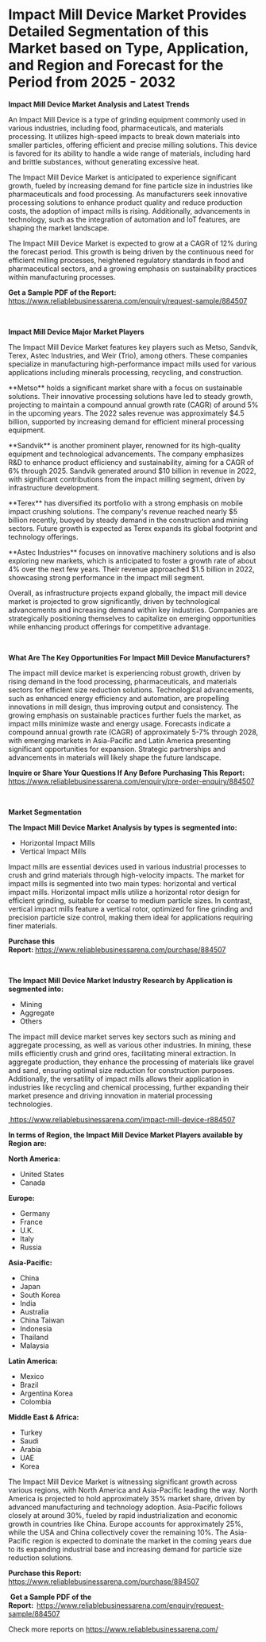<p><h1>Impact Mill Device Market Provides Detailed Segmentation of this Market based on Type, Application, and Region and Forecast for the Period from 2025 - 2032</h1></p><p><strong>Impact Mill Device Market Analysis and Latest Trends</strong></p>
<p><p>An Impact Mill Device is a type of grinding equipment commonly used in various industries, including food, pharmaceuticals, and materials processing. It utilizes high-speed impacts to break down materials into smaller particles, offering efficient and precise milling solutions. This device is favored for its ability to handle a wide range of materials, including hard and brittle substances, without generating excessive heat.</p><p>The Impact Mill Device Market is anticipated to experience significant growth, fueled by increasing demand for fine particle size in industries like pharmaceuticals and food processing. As manufacturers seek innovative processing solutions to enhance product quality and reduce production costs, the adoption of impact mills is rising. Additionally, advancements in technology, such as the integration of automation and IoT features, are shaping the market landscape. </p><p>The Impact Mill Device Market is expected to grow at a CAGR of 12% during the forecast period. This growth is being driven by the continuous need for efficient milling processes, heightened regulatory standards in food and pharmaceutical sectors, and a growing emphasis on sustainability practices within manufacturing processes.</p></p>
<p><strong>Get a Sample PDF of the Report:&nbsp;</strong> <a href="https://www.reliablebusinessarena.com/enquiry/request-sample/884507?utm_campaign=2515&utm_medium=2&utm_source=Github&utm_content=ia&utm_term=05032025&utm_id=impact-mill-device">https://www.reliablebusinessarena.com/enquiry/request-sample/884507</a></p>
<p>&nbsp;</p>
<p><strong>Impact Mill Device Major Market Players</strong></p>
<p><p>The Impact Mill Device Market features key players such as Metso, Sandvik, Terex, Astec Industries, and Weir (Trio), among others. These companies specialize in manufacturing high-performance impact mills used for various applications including minerals processing, recycling, and construction.</p><p>**Metso** holds a significant market share with a focus on sustainable solutions. Their innovative processing solutions have led to steady growth, projecting to maintain a compound annual growth rate (CAGR) of around 5% in the upcoming years. The 2022 sales revenue was approximately $4.5 billion, supported by increasing demand for efficient mineral processing equipment.</p><p>**Sandvik** is another prominent player, renowned for its high-quality equipment and technological advancements. The company emphasizes R&D to enhance product efficiency and sustainability, aiming for a CAGR of 6% through 2025. Sandvik generated around $10 billion in revenue in 2022, with significant contributions from the impact milling segment, driven by infrastructure development.</p><p>**Terex** has diversified its portfolio with a strong emphasis on mobile impact crushing solutions. The company's revenue reached nearly $5 billion recently, buoyed by steady demand in the construction and mining sectors. Future growth is expected as Terex expands its global footprint and technology offerings.</p><p>**Astec Industries** focuses on innovative machinery solutions and is also exploring new markets, which is anticipated to foster a growth rate of about 4% over the next few years. Their revenue approached $1.5 billion in 2022, showcasing strong performance in the impact mill segment.</p><p>Overall, as infrastructure projects expand globally, the impact mill device market is projected to grow significantly, driven by technological advancements and increasing demand within key industries. Companies are strategically positioning themselves to capitalize on emerging opportunities while enhancing product offerings for competitive advantage.</p></p>
<p>&nbsp;</p>
<p><strong>What Are The Key Opportunities For Impact Mill Device Manufacturers?</strong></p>
<p><p>The impact mill device market is experiencing robust growth, driven by rising demand in the food processing, pharmaceuticals, and materials sectors for efficient size reduction solutions. Technological advancements, such as enhanced energy efficiency and automation, are propelling innovations in mill design, thus improving output and consistency. The growing emphasis on sustainable practices further fuels the market, as impact mills minimize waste and energy usage. Forecasts indicate a compound annual growth rate (CAGR) of approximately 5-7% through 2028, with emerging markets in Asia-Pacific and Latin America presenting significant opportunities for expansion. Strategic partnerships and advancements in materials will likely shape the future landscape.</p></p>
<p><strong>Inquire or Share Your Questions If Any Before Purchasing This Report:</strong> <a href="https://www.reliablebusinessarena.com/enquiry/pre-order-enquiry/884507?utm_campaign=2515&utm_medium=2&utm_source=Github&utm_content=ia&utm_term=05032025&utm_id=impact-mill-device">https://www.reliablebusinessarena.com/enquiry/pre-order-enquiry/884507</a></p>
<p>&nbsp;</p>
<p><strong>Market Segmentation</strong></p>
<p><strong>The Impact Mill Device Market Analysis by types is segmented into:</strong></p>
<p><ul><li>Horizontal Impact Mills</li><li>Vertical Impact Mills</li></ul></p>
<p><p>Impact mills are essential devices used in various industrial processes to crush and grind materials through high-velocity impacts. The market for impact mills is segmented into two main types: horizontal and vertical impact mills. Horizontal impact mills utilize a horizontal rotor design for efficient grinding, suitable for coarse to medium particle sizes. In contrast, vertical impact mills feature a vertical rotor, optimized for fine grinding and precision particle size control, making them ideal for applications requiring finer materials.</p></p>
<p><strong>Purchase this Report:&nbsp;</strong><a href="https://www.reliablebusinessarena.com/purchase/884507?utm_campaign=2515&utm_medium=2&utm_source=Github&utm_content=ia&utm_term=05032025&utm_id=impact-mill-device">https://www.reliablebusinessarena.com/purchase/884507</a></p>
<p>&nbsp;</p>
<p><strong>The Impact Mill Device Market Industry Research by Application is segmented into:</strong></p>
<p><ul><li>Mining</li><li>Aggregate</li><li>Others</li></ul></p>
<p><p>The impact mill device market serves key sectors such as mining and aggregate processing, as well as various other industries. In mining, these mills efficiently crush and grind ores, facilitating mineral extraction. In aggregate production, they enhance the processing of materials like gravel and sand, ensuring optimal size reduction for construction purposes. Additionally, the versatility of impact mills allows their application in industries like recycling and chemical processing, further expanding their market presence and driving innovation in material processing technologies.</p></p>
<p><a href="https://www.reliablebusinessarena.com/impact-mill-device-r884507?utm_campaign=2515&utm_medium=2&utm_source=Github&utm_content=ia&utm_term=05032025&utm_id=impact-mill-device">&nbsp;https://www.reliablebusinessarena.com/impact-mill-device-r884507</a></p>
<p><strong>In terms of Region, the Impact Mill Device Market Players available by Region are:</strong></p>
<p>
    <p> <strong> North America: </strong>
        <ul>
            <li>United States</li>
            <li>Canada</li>
        </ul>
        </p> 
    <p> <strong> Europe: </strong>
        <ul>
            <li>Germany</li>
            <li>France</li>
            <li>U.K.</li>
            <li>Italy</li>
            <li>Russia</li>
        </ul>
        </p> 
    <p> <strong> Asia-Pacific: </strong>
        <ul>
            <li>China</li>
            <li>Japan</li>
            <li>South Korea</li>
            <li>India</li>
            <li>Australia</li>
            <li>China Taiwan</li>
            <li>Indonesia</li>
            <li>Thailand</li>
            <li>Malaysia</li>
        </ul>
        </p> 
    <p> <strong> Latin America: </strong>
        <ul>
            <li>Mexico</li>
            <li>Brazil</li>
            <li>Argentina Korea</li>
            <li>Colombia</li>
        </ul>
        </p> 
    <p> <strong> Middle East & Africa: </strong>
        <ul>
            <li>Turkey</li>
            <li>Saudi</li>
            <li>Arabia</li>
            <li>UAE</li>
            <li>Korea</li>
        </ul>
    </p>
    </p>
<p><p>The Impact Mill Device Market is witnessing significant growth across various regions, with North America and Asia-Pacific leading the way. North America is projected to hold approximately 35% market share, driven by advanced manufacturing and technology adoption. Asia-Pacific follows closely at around 30%, fueled by rapid industrialization and economic growth in countries like China. Europe accounts for approximately 25%, while the USA and China collectively cover the remaining 10%. The Asia-Pacific region is expected to dominate the market in the coming years due to its expanding industrial base and increasing demand for particle size reduction solutions.</p></p>
<p><strong>Purchase this Report: </strong><a href="https://www.reliablebusinessarena.com/purchase/884507?utm_campaign=2515&utm_medium=2&utm_source=Github&utm_content=ia&utm_term=05032025&utm_id=impact-mill-device">https://www.reliablebusinessarena.com/purchase/884507</a></p>
<p>&nbsp;<strong>Get a Sample PDF of the Report:&nbsp;&nbsp;</strong><a href="https://www.reliablebusinessarena.com/enquiry/request-sample/884507?utm_campaign=2515&utm_medium=2&utm_source=Github&utm_content=ia&utm_term=05032025&utm_id=impact-mill-device">https://www.reliablebusinessarena.com/enquiry/request-sample/884507</a></p>
<p><strong></strong></p>
<p>Check more reports on <a href="https://www.reliablebusinessarena.com/?utm_campaign=2515&utm_medium=2&utm_source=Github&utm_content=ia&utm_term=05032025&utm_id=impact-mill-device">https://www.reliablebusinessarena.com/</a></p>